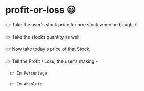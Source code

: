 # profit-or-loss 😃

👉 Take the user's stock price for one stock when he bought it.

👉 Take the stocks quantity as well.

👉 Now take today's price of that Stock.

👉 Tell the Profit / Loss, the user's making -

      👉 In Percentage
      
      👉 In Absolute
